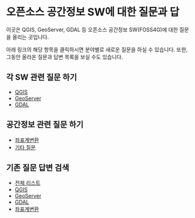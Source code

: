 # 오픈소스 공간정보 SW에 대한 질문과 답
이곳은 QGIS, GeoServer, GDAL 등 오픈소스 공간정보 SW(FOSS4G)에 대한 질문을 올리는 곳입니다.

아래 링크의 해당 항목을 클릭하시면 분야별로 새로운 질문을 하실 수 있습니다.
또한, 그동안 올라온 질문과 답변 목록을 보실 수도 있습니다. 

## 각 SW 관련 질문 하기
  * [QGIS](https://github.com/osgeo-kr/qna/issues/new?template=qgis_qna.md)
  * [GeoServer](https://github.com/osgeo-kr/qna/issues/new?template=geoserver_qna.md)
  * [GDAL](https://github.com/osgeo-kr/qna/issues/new?template=gdal_qna.md)

## 공간정보 관련 질문 하기
  * [좌표계변환](https://github.com/osgeo-kr/qna/issues/new?template=crs_qna.md)
  * [기타 질문](https://github.com/osgeo-kr/qna/issues/new?template=etc_qna.md)
  
## 기존 질문 답변 검색
  * [전체 리스트](https://github.com/osgeo-kr/qna/issues?utf8=%E2%9C%93&q=is%3Aissue+is%3Aopen%2Cclosed)
  * [QGIS](https://github.com/osgeo-kr/qna/issues?utf8=%E2%9C%93&q=qgis+in%3Atitle%2Cbody)
  * [GeoServer](https://github.com/osgeo-kr/qna/issues?utf8=%E2%9C%93&q=geoserver+in%3Atitle%2Cbody)
  * [GDAL](https://github.com/osgeo-kr/qna/issues?utf8=%E2%9C%93&q=gdal+in%3Atitle%2Cbody)
  * [좌표계변환](https://github.com/osgeo-kr/qna/issues?utf8=%E2%9C%93&q=%EC%A2%8C%ED%91%9C%EA%B3%84+in%3Atitle%2Cbody)

